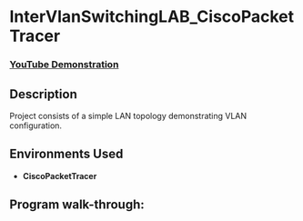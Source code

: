 # <h1>InterVlanSwitchingLAB_CiscoPacketTracer</h1>

 ### [YouTube Demonstration]()

<h2>Description</h2>
Project consists of a simple LAN topology demonstrating VLAN configuration.
<br />

<h2>Environments Used </h2>

- <b>CiscoPacketTracer</b> 

<h2>Program walk-through:</h2>

<!--
 ```diff
- text in red
+ text in green
! text in orange
# text in gray
@@ text in purple (and bold)@@
```
--!>
